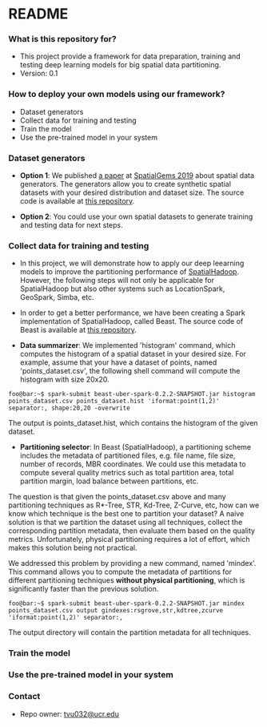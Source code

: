 # README #

### What is this repository for? ###

* This project provide a framework for data preparation, training and testing deep learning models for big spatial data partitioning.
* Version: 0.1

### How to deploy your own models using our framework? ###

* Dataset generators
* Collect data for training and testing
* Train the model
* Use the pre-trained model in your system

### Dataset generators ###
* **Option 1**: We published [a paper](http://www.cs.ucr.edu/~eldawy/publications/19_SpatialGems.pdf) at [SpatialGems 2019](https://www.spatialgems.net/) about spatial data generators. 
 The generators allow you to create synthetic spatial datasets with your desired distribution and dataset size. 
 The source code is available at [this repository](https://github.com/tinvukhac/spatialdatagenerators).

* **Option 2**: You could use your own spatial datasets to generate training and testing data for next steps. 

### Collect data for training and testing ###
* In this project, we will demonstrate how to apply our deep leearning models to improve the partitioning performance of [SpatialHadoop](http://spatialhadoop.cs.umn.edu/). 
However, the following steps will not only be applicable for SpatialHadoop but also other systems such as LocationSpark, GeoSpark, Simba, etc.  

* In order to get a better performance, we have been creating a Spark implementation of SpatialHadoop, called Beast. 
The source code of Beast is available at [this repository](https://bitbucket.org/eldawy/beast/src/master/).

 
* **Data summarizer**: We implemented 'histogram' command, which computes the histogram of a spatial dataset in your desired size.
For example, assume that your have a dataset of points, named 'points_dataset.csv', the following shell command will compute the histogram with size 20x20.

```console
foo@bar:~$ spark-submit beast-uber-spark-0.2.2-SNAPSHOT.jar histogram points_dataset.csv points_dataset.hist 'iformat:point(1,2)' separator:, shape:20,20 -overwrite
```

The output is points_dataset.hist, which contains the histogram of the given dataset.

* **Partitioning selector**: In Beast (SpatialHadoop), a partitioning scheme includes the metadata of partitioned files, e.g. file name, file size, number of records, MBR coordinates.
We could use this metadata to compute several quality metrics such as total partition area, total partition margin, load balance between partitions, etc.

The question is that given the points_dataset.csv above and many partitioning techniques as R*-Tree, STR, Kd-Tree, Z-Curve, etc, how can we know which technique is the best one to partition your dataset?
A naive solution is that we partition the dataset using all techniques, collect the corresponding partition metadata, then evaluate them based on the quality metrics. Unfortunately, physical partitioning requires a lot of effort, which makes this solution being not practical. 

We addressed this problem by providing a new command, named 'mindex'. This command allows you to compute the metadata of partitions for different partitioning techniques **without physical partitioning**, which is significantly faster than the previous solution.   

```console
foo@bar:~$ spark-submit beast-uber-spark-0.2.2-SNAPSHOT.jar mindex points_dataset.csv output gindexes:rsgrove,str,kdtree,zcurve 'iformat:point(1,2)' separator:, 
```

The output directory will contain the partition metadata for all techniques.

### Train the model ###

### Use the pre-trained model in your system ###

### Contact ###

* Repo owner: tvu032@ucr.edu